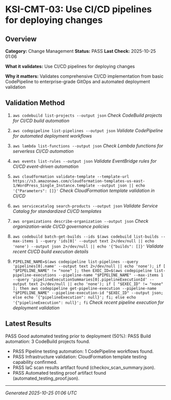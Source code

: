 # KSI-CMT-03: Use CI/CD pipelines for deploying changes

## Overview

**Category:** Change Management
**Status:** PASS
**Last Check:** 2025-10-25 01:06

**What it validates:** Use CI/CD pipelines for deploying changes

**Why it matters:** Validates comprehensive CI/CD implementation from basic CodePipeline to enterprise-grade GitOps and automated deployment validation

## Validation Method

1. `aws codebuild list-projects --output json`
   *Check CodeBuild projects for CI/CD build automation*

2. `aws codepipeline list-pipelines --output json`
   *Validate CodePipeline for automated deployment workflows*

3. `aws lambda list-functions --output json`
   *Check Lambda functions for serverless CI/CD automation*

4. `aws events list-rules --output json`
   *Validate EventBridge rules for CI/CD event-driven automation*

5. `aws cloudformation validate-template --template-url https://s3.amazonaws.com/cloudformation-templates-us-east-1/WordPress_Single_Instance.template --output json || echo '{"Parameters": []}'`
   *Check CloudFormation template validation in CI/CD*

6. `aws servicecatalog search-products --output json`
   *Validate Service Catalog for standardized CI/CD templates*

7. `aws organizations describe-organization --output json`
   *Check organization-wide CI/CD governance policies*

8. `aws codebuild batch-get-builds --ids $(aws codebuild list-builds --max-items 1 --query 'ids[0]' --output text 2>/dev/null || echo 'none') --output json 2>/dev/null || echo '{"builds": []}'`
   *Validate recent CI/CD build execution details*

9. `PIPELINE_NAME=$(aws codepipeline list-pipelines --query 'pipelines[0].name' --output text 2>/dev/null || echo 'none'); if [ "$PIPELINE_NAME" != "none" ]; then EXEC_ID=$(aws codepipeline list-pipeline-executions --pipeline-name "$PIPELINE_NAME" --max-items 1 --query 'pipelineExecutionSummaries[0].pipelineExecutionId' --output text 2>/dev/null || echo 'none'); if [ "$EXEC_ID" != "none" ]; then aws codepipeline get-pipeline-execution --pipeline-name "$PIPELINE_NAME" --pipeline-execution-id "$EXEC_ID" --output json; else echo '{"pipelineExecution": null}'; fi; else echo '{"pipelineExecution": null}'; fi`
   *Check recent pipeline execution for deployment validation*

## Latest Results

PASS Good automated testing prior to deployment (50%): PASS Build automation: 3 CodeBuild projects found.
- PASS Pipeline testing automation: 1 CodePipeline workflows found.
- PASS Infrastructure validation: CloudFormation template testing capability confirmed.
- PASS IaC scan results artifact found (checkov_scan_summary.json).
- PASS Automated testing proof artifact found (automated_testing_proof.json).

---
*Generated 2025-10-25 01:06 UTC*